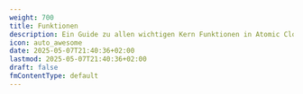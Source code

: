 ```yaml
---
weight: 700
title: Funktionen
description: Ein Guide zu allen wichtigen Kern Funktionen in Atomic Cloud.
icon: auto_awesome
date: 2025-05-07T21:40:36+02:00
lastmod: 2025-05-07T21:40:36+02:00
draft: false
fmContentType: default
---
```

